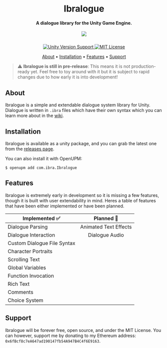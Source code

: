 <h1 align="center">  
Ibralogue
</h1>
<h4 align="center"> A dialogue library for the Unity Game Engine.
</h4>
<p align="center">
  <img src="https://user-images.githubusercontent.com/61324615/127469053-8eaf01dd-eb49-446d-ab0b-3795e874d841.gif">
</p>

<p align="center" style="margin-top: 25px;">
 <a href="https://unity3d.com/get-unity/download">
 <img src="https://img.shields.io/badge/unity-2019.1%2B-blue.svg" alt="Unity Version Support">
 <a href="https://github.com/ibra/Ibralogue/blob/master/LICENSE">
 <img src="https://img.shields.io/badge/License-MIT-brightgreen.svg" alt="MIT License">
</p>
   
<p align="center">
  <a href="#about">About</a> •
  <a href="#installation">Installation</a> •
  <a href="#features">Features</a> •
  <a href="#support">Support</a>   
</p>
   
> :warning: **Ibralogue is still in pre-release**: This means it is not production-ready yet. Feel free to toy around with it but it is subject to rapid changes due to how early it is into development!

## About

Ibralogue is a simple and extendable dialogue system library for Unity. Dialogue is written in `.ibra` files which have their own syntax which you can
learn more about in the [wiki](https://github.com/ibra/Ibralogue/wiki).

## Installation

Ibralogue is available as a unity package, and you can grab the latest one from the [releases page](https://github.com/ibra/Ibralogue/releases).

You can also install it with OpenUPM:

```
$ openupm add com.ibra.Ibralogue
```

## Features

Ibralogue is extremely early in development so it is missing a few features, though it is built with user extendability in mind. Heres a table of features that have been either implemented or have been planned.

| Implemented ✅              |      Planned 🚧       |
| --------------------------- | :-------------------: |
| Dialogue Parsing            | Animated Text Effects |
| Dialogue Interaction        |    Dialogue Audio     |
| Custom Dialogue File Syntax |                       |
| Character Portraits         |                       |
| Scrolling Text              |
| Global Variables            |
| Function Invocation         |
| Rich Text                   |
| Comments                    |
| Choice System               |

## Support

Ibralogue will be forever free, open source, and under the MIT License. You can however, support me by donating to my Ethereum address: `0x6fBcf8c7eA647ad190147fb54A947B4C4f6E9163`.
